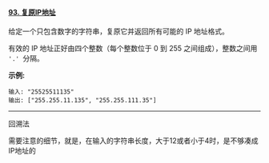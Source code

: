 #### [93. 复原IP地址](https://leetcode-cn.com/problems/restore-ip-addresses/)

给定一个只包含数字的字符串，复原它并返回所有可能的 IP 地址格式。

有效的 IP 地址正好由四个整数（每个整数位于 0 到 255 之间组成），整数之间用 `'.' `分隔。

**示例:**

```
输入: "25525511135"
输出: ["255.255.11.135", "255.255.111.35"]
```

---

回溯法

需要注意的细节，就是，在输入的字符串长度，大于12或者小于4时，是不够凑成IP地址的

